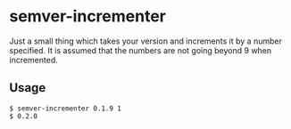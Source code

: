 # semver-incrementer

Just a small thing which takes your version and increments it by a number
specified. It is assumed that the numbers are not going beyond 9 when
incremented.

## Usage

    $ semver-incrementer 0.1.9 1
    $ 0.2.0
